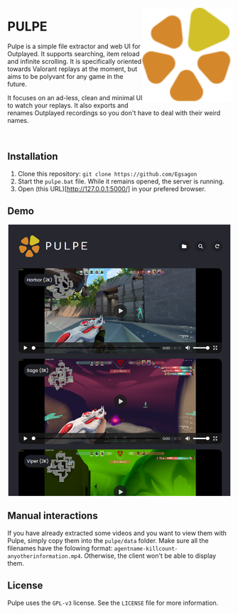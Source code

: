 <img src="https://github.com/Egsagon/pulpe/blob/ed6b0a9554a2f8ca46e8e4a125ec1dcbb0fbc338/client/logo.svg"
       align="right"
       width="200px">

# PULPE

Pulpe is a simple file extractor and web UI for Outplayed. It supports searching, item reload and infinite scrolling.
It is specifically oriented towards Valorant replays at the moment, but aims to be polyvant for any game in the future.

It focuses on an ad-less, clean and minimal UI to watch your replays.
It also exports and renames Outplayed recordings so you don't have to deal with their weird names.

<br clear="right">

## Installation

1. Clone this repository: `git clone https://github.com/Egsagon`
2. Start the `pulpe.bat` file. While it remains opened, the server is running.
3. Open (this URL)[http://127.0.0.1:5000/] in your prefered browser.

## Demo

<p align="center">
<img src="https://github.com/Egsagon/pulpe/blob/15604a2d598a7c5887a3d6a83d7630c2e30aea07/demo.png" width="500px">
</p>

## Manual interactions

If you have already extracted some videos and you want to view them with Pulpe, simply copy them into the `pulpe/data` folder.
Make sure all the filenames have the folowing format: `agentname-killcount-anyotherinformation.mp4`. Otherwise, the client
won't be able to display them.

## License

Pulpe uses the `GPL-v3` license. See the `LICENSE` file for more information.
